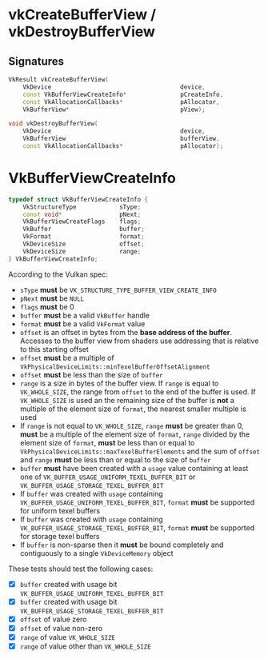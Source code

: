 # vkCreateBufferView / vkDestroyBufferView

## Signatures
```c++
VkResult vkCreateBufferView(
    VkDevice                                    device,
    const VkBufferViewCreateInfo*               pCreateInfo,
    const VkAllocationCallbacks*                pAllocator,
    VkBufferView*                               pView);

void vkDestroyBufferView(
    VkDevice                                    device,
    VkBufferView                                bufferView,
    const VkAllocationCallbacks*                pAllocator);
```

# VkBufferViewCreateInfo
```c++
typedef struct VkBufferViewCreateInfo {
    VkStructureType            sType;
    const void*                pNext;
    VkBufferViewCreateFlags    flags;
    VkBuffer                   buffer;
    VkFormat                   format;
    VkDeviceSize               offset;
    VkDeviceSize               range;
} VkBufferViewCreateInfo;
```

According to the Vulkan spec:
- `sType` **must** be `VK_STRUCTURE_TYPE_BUFFER_VIEW_CREATE_INFO`
- `pNext` **must** be `NULL`
- `flags` **must** be 0
- `buffer` **must** be a valid `VkBuffer` handle
- `format` **must** be a valid `VkFormat` value
- `offset` is an offset in bytes from the **base address of the buffer**.
  Accesses to the buffer view from shaders use addressing that is relative to
  this starting offset
- `offset` **must** be a multiple of
  `VkPhysicalDeviceLimits::minTexelBufferOffsetAlignment`
- `offset` **must** be less than the size of `buffer`
- `range` is a size in bytes of the buffer view. If `range` is equal to
  `VK_WHOLE_SIZE`, the range from `offset` to the end of the buffer is used.
  If `VK_WHOLE_SIZE` is used an the remaining size of the buffer is **not** a
  multiple of the element size of `format`, the nearest smaller multiple is
  used
- If `range` is not equal to `VK_WHOLE_SIZE`, `range` **must** be greater than
  0, **must** be a multiple of the element size of `format`, `range` divided by
  the element size of `format`, **must** be less than or equal to
  `VkPhysicalDeviceLimits::maxTexelBufferElements` and the sum of `offset` and
  `range` **must** be less than or equal to the size of `buffer`
- `buffer` **must** have been created with a `usage` value containing at least
  one of `VK_BUFFER_USAGE_UNIFORM_TEXEL_BUFFER_BIT` or
  `VK_BUFFER_USAGE_STORAGE_TEXEL_BUFFER_BIT`
- If `buffer` was created with `usage` containing
  `VK_BUFFER_USAGE_UNIFORM_TEXEL_BUFFER_BIT`, `format` **must** be supported
  for uniform texel buffers
- If `buffer` was created with `usage` containing
  `VK_BUFFER_USAGE_STORAGE_TEXEL_BUFFER_BIT`, `format` **must** be supported
  for storage texel buffers
- If `buffer` is non-sparse then it **must** be bound completely and
  contiguously to a single `VkDeviceMemory` object

These tests should test the following cases:
- [x] `buffer` created with usage bit `VK_BUFFER_USAGE_UNIFORM_TEXEL_BUFFER_BIT`
- [x] `buffer` created with usage bit `VK_BUFFER_USAGE_STORAGE_TEXEL_BUFFER_BIT`
- [x] `offset` of value zero
- [x] `offset` of value non-zero
- [x] `range` of value `VK_WHOLE_SIZE`
- [x] `range` of value other than `VK_WHOLE_SIZE`
